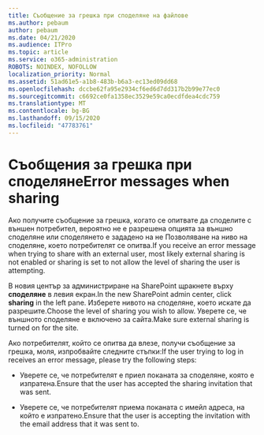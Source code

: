 ```yaml
---
title: Съобщение за грешка при споделяне на файлове
ms.author: pebaum
author: pebaum
ms.date: 04/21/2020
ms.audience: ITPro
ms.topic: article
ms.service: o365-administration
ROBOTS: NOINDEX, NOFOLLOW
localization_priority: Normal
ms.assetid: 51ad61e5-a1b8-483b-b6a3-ec13ed09dd68
ms.openlocfilehash: dccbe62fa95e2934cf6ed6d7dd317b2b99e77ec0
ms.sourcegitcommit: c6692ce0fa1358ec3529e59ca0ecdfdea4cdc759
ms.translationtype: MT
ms.contentlocale: bg-BG
ms.lasthandoff: 09/15/2020
ms.locfileid: "47783761"
---
```

# <a name="error-messages-when-sharing"></a><span data-ttu-id="467df-102">Съобщения за грешка при споделяне</span><span class="sxs-lookup"><span data-stu-id="467df-102">Error messages when sharing</span></span>

<span data-ttu-id="467df-103">Ако получите съобщение за грешка, когато се опитвате да споделите с външен потребител, вероятно не е разрешена опцията за външно споделяне или споделянето е зададено на не Позволяване на ниво на споделяне, което потребителят се опитва.</span><span class="sxs-lookup"><span data-stu-id="467df-103">If you receive an error message when trying to share with an external user, most likely external sharing is not enabled or sharing is set to not allow the level of sharing the user is attempting.</span></span>
  
<span data-ttu-id="467df-104">В новия център за администриране на SharePoint щракнете върху **споделяне** в левия екран.</span><span class="sxs-lookup"><span data-stu-id="467df-104">In the  new SharePoint admin center, click **sharing** in the left pane.</span></span> <span data-ttu-id="467df-105">Изберете нивото на споделяне, което искате да разрешите.</span><span class="sxs-lookup"><span data-stu-id="467df-105">Choose the level of sharing you wish to allow.</span></span> <span data-ttu-id="467df-106">Уверете се, че външното споделяне е включено за сайта.</span><span class="sxs-lookup"><span data-stu-id="467df-106">Make sure external sharing is turned on for the site.</span></span> 
  
<span data-ttu-id="467df-107">Ако потребителят, който се опитва да влезе, получи съобщение за грешка, моля, изпробвайте следните стъпки:</span><span class="sxs-lookup"><span data-stu-id="467df-107">If the user trying to log in receives an error message, please try the following steps:</span></span>
  
- <span data-ttu-id="467df-108">Уверете се, че потребителят е приел поканата за споделяне, която е изпратена.</span><span class="sxs-lookup"><span data-stu-id="467df-108">Ensure that the user has accepted the sharing invitation that was sent.</span></span>
    
- <span data-ttu-id="467df-109">Уверете се, че потребителят приема поканата с имейл адреса, на който е изпратено.</span><span class="sxs-lookup"><span data-stu-id="467df-109">Ensure that the user is accepting the invitation with the email address that it was sent to.</span></span>
    

